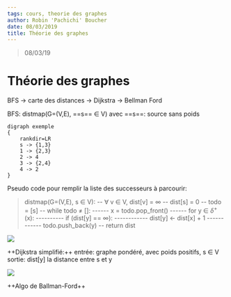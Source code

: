 ```yaml
---
tags: cours, theorie des graphes
author: Robin 'Pachichi' Boucher
date: 08/03/2019
title: Théorie des graphes
---
```

> 08/03/19

# Théorie des graphes
BFS -> carte des distances -> Dijkstra -> Bellman Ford

BFS: distmap(G=(V,E), ==s== $\in$ V) avec ==s==: source sans poids

```graphviz
digraph exemple
{
    rankdir=LR
    s -> {1,3}
    1 -> {2,3}
    2 -> 4
    3 -> {2,4}
    4 -> 2
}
```

Pseudo code pour remplir la liste des successeurs à parcourir:

>distmap(G=(V,E), s $\in$ V):
--  $\forall$ v $\in$ V, dist[v] = $\infty$
--  dist[s] = 0
--  todo = [s]
--  while todo $\neq$ []:
------    x = todo.pop_front()
------    for y $\in$ $\delta^+$(x):
----------      if (dist[y] == $\infty$):
------------      dist[y] <- dist[x] + 1
------------      todo.push_back(y)
--  return dist

<img src="https://cdn.discordapp.com/attachments/531854990051115009/553569932403671043/IMG_20190308_142745.jpg" />

++Dijkstra simplifié:++
entrée: graphe pondéré, avec poids positifs, s $\in$ V
sortie: dist[y] la distance entre s et y

<img src="https://cdn.discordapp.com/attachments/531854990051115009/553579435526324224/IMG_20190308_150620.jpg" />

++Algo de Ballman-Ford++
